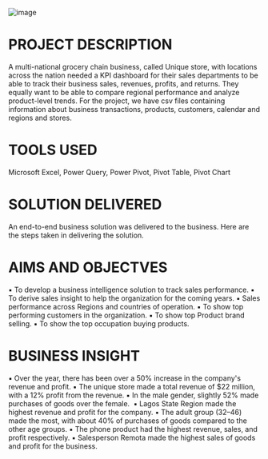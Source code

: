 ![image](https://github.com/danieliyilade/UNIQUE-SALE/assets/93627550/b67a8be6-57e3-4c6b-9ed8-0fe45872de12)

# PROJECT DESCRIPTION
A multi-national grocery chain business, called Unique store, with locations across the nation needed a KPI dashboard for their sales departments to be able to track their business sales, revenues, profits, and returns. They equally want to be able to compare regional performance and analyze product-level trends. For the project, we have csv files containing information about business transactions, products, customers, calendar and regions and stores. 

# TOOLS USED 
Microsoft Excel, Power Query, Power Pivot, Pivot Table, Pivot Chart

# SOLUTION DELIVERED 
An end-to-end business solution was delivered to the business. Here are the steps taken in delivering the solution.

# AIMS AND OBJECTVES
▪ To develop a business intelligence solution to track sales performance.
▪ To derive sales insight to help the organization for the coming years.
▪ Sales performance across Regions and countries of operation.
▪ To show top performing customers in the organization.
▪ To show top Product brand selling.
▪ To show the top occupation buying products.

# BUSINESS INSIGHT

▪ Over the year, there has been over a 50% increase in the company's revenue and profit.
▪ The unique store made a total revenue of $22 million, with a 12% profit from the revenue.
▪ In the male gender, slightly 52% made purchases of goods over the female. 
▪ Lagos State Region made the highest revenue and profit for the company.
▪ The adult group (32–46) made the most, with about 40% of purchases of goods compared to the other age groups.
▪ The phone product had the highest revenue, sales, and profit respectively.
▪ Salesperson Remota made the highest sales of goods and profit for the business.
